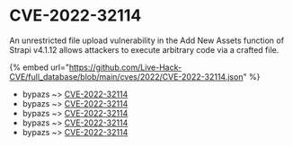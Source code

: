# CVE-2022-32114

An unrestricted file upload vulnerability in the Add New Assets function of Strapi v4.1.12 allows attackers to execute arbitrary code via a crafted file.

{% embed url="https://github.com/Live-Hack-CVE/full_database/blob/main/cves/2022/CVE-2022-32114.json" %}


* bypazs ~> [CVE-2022-32114](https://www.alice-snow.ru/2022/database/cve-2022-32114/cve-2022-32114-bypazs)
* bypazs ~> [CVE-2022-32114](https://www.alice-snow.ru/2022/database/cve-2022-32114/cve-2022-32114-bypazs)
* bypazs ~> [CVE-2022-32114](https://www.alice-snow.ru/2022/database/cve-2022-32114/cve-2022-32114-bypazs)
* bypazs ~> [CVE-2022-32114](https://www.alice-snow.ru/2022/database/cve-2022-32114/cve-2022-32114-bypazs)
* bypazs ~> [CVE-2022-32114](https://www.alice-snow.ru/2022/database/cve-2022-32114/cve-2022-32114-bypazs)